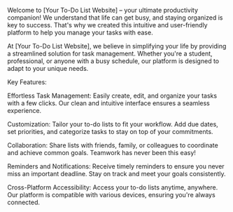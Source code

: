 Welcome to [Your To-Do List Website] – your ultimate productivity companion! We understand that life can get busy, and staying organized is key to success. That's why we created this intuitive and user-friendly platform to help you manage your tasks with ease.

At [Your To-Do List Website], we believe in simplifying your life by providing a streamlined solution for task management. Whether you're a student, professional, or anyone with a busy schedule, our platform is designed to adapt to your unique needs.

Key Features:

Effortless Task Management: Easily create, edit, and organize your tasks with a few clicks. Our clean and intuitive interface ensures a seamless experience.

Customization: Tailor your to-do lists to fit your workflow. Add due dates, set priorities, and categorize tasks to stay on top of your commitments.

Collaboration: Share lists with friends, family, or colleagues to coordinate and achieve common goals. Teamwork has never been this easy!

Reminders and Notifications: Receive timely reminders to ensure you never miss an important deadline. Stay on track and meet your goals consistently.

Cross-Platform Accessibility: Access your to-do lists anytime, anywhere. Our platform is compatible with various devices, ensuring you're always connected.
